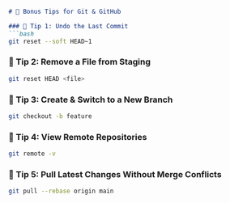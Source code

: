 
````md
# 🚀 Bonus Tips for Git & GitHub

### 🔹 Tip 1: Undo the Last Commit
```bash
git reset --soft HEAD~1
````

### 🔹 Tip 2: Remove a File from Staging

```bash
git reset HEAD <file>
```

### 🔹 Tip 3: Create & Switch to a New Branch

```bash
git checkout -b feature
```

### 🔹 Tip 4: View Remote Repositories

```bash
git remote -v
```

### 🔹 Tip 5: Pull Latest Changes Without Merge Conflicts

```bash
git pull --rebase origin main
```

````
